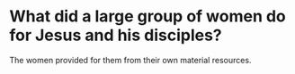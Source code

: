 # What did a large group of women do for Jesus and his disciples?

The women provided for them from their own material resources.
